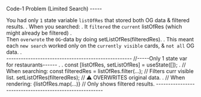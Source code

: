 
<!-- Hard-coded data like CDN url, 
    It will be in this folder 
    A common practice is to keep it
    inside a separate file..
    
All the utility files which are common 
utilities will be put in this folder 

Some ppl call this "common", "config" or "utils"

Create a file named "constants.js"
    and it should be in small letters 
    as it's not a component.



====== 2 types of Export/Import  ====== 

(a). Default Export/Import--

export default Component;
import Component from "path"; 

(b). Named Export/Import--
export default <name of var>
import {name of var} from "path" 



-->
Code-1 Problem (Limited Search) -----

You had only `1` state variable `listOfRes` 
    that stored both OG data & filtered results.
    .
    When you searched:
    .
    It `filtered` the `current` listOfRes 
        (which might already be filtered)
    .    
    Then `overwrote` the `OG`-data by doing 
        setListOfRes(filteredRes).
    .
    This meant each `new search` worked only on the 
        `currently visible` cards, &
        `not all` OG data.
    .       
    ----------------------------------------------------
    //-----Only 1 state var for restaurants------
    .
    .
    const [listOfRes, setListOfRes] = useState([]); 
    .
    // When searching:
    const filteredRes = listOfRes.filter(...); // Filters curr visible list.
    setListOfRes(filteredRes); // ⚠️ OVERWRITES original data.
    .
    // When rendering:
    {listOfRes.map(...)}  // Only shows filtered results.
    --------------------------------------------------------